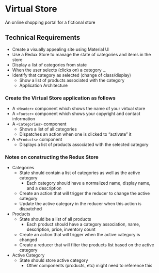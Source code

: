 # Virtual Store

An online shopping portal for a fictional store

## Technical Requirements

- Create a visually appealing site using Material UI
- Use a Redux Store to manage the state of categories and items in the store
- Display a list of categories from state
- When the user selects (clicks on) a category …
- Identify that category as selected (change of class/display)
  - Show a list of products associated with the category
  - Application Architecture

### Create the Virtual Store application as follows

- A `<Header>` component which shows the name of your virtual store
- A `<Footer>` component which shows your copyright and contact information
- A `<Categories>` component
  - Shows a list of all categories
  - Dispatches an action when one is clicked to “activate” it
- A `<Products>` component
  - Displays a list of products associated with the selected category

### Notes on constructing the Redux Store

- Categories
  - State should contain a list of categories as well as the active category
    - Each category should have a normalized name, display name, and a description
  - Create an action that will trigger the reducer to change the active category
  - Update the active category in the reducer when this action is dispatched
- Products
  - State should be a list of all products
    - Each product should have a category association, name, description, price, inventory count
  - Create an action that will trigger when the active category is changed
  - Create a reducer that will filter the products list based on the active category
- Active Category
  - State should store active category
    - Other components (products, etc) might need to reference this
